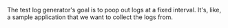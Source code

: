 
The test log generator's goal is to poop out logs at a fixed interval. It's, like, a sample application that we want to collect the logs from.